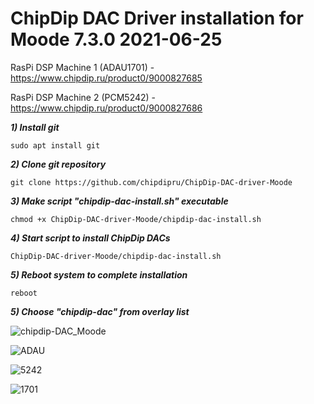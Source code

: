 # ChipDip DAC Driver installation for Moode 7.3.0 2021-06-25

RasPi DSP Machine 1 (ADAU1701) - https://www.chipdip.ru/product0/9000827685

RasPi DSP Machine 2 (PCM5242) - https://www.chipdip.ru/product0/9000827686

<em><strong>1) Install git</em></strong>

<pre><code>sudo apt install git</code></pre>

<em><strong>2) Clone git repository</em></strong>

<pre><code>git clone https://github.com/chipdipru/ChipDip-DAC-driver-Moode</code></pre>

<em><strong>3) Make script "chipdip-dac-install.sh" executable</em></strong>

<pre><code>chmod +x ChipDip-DAC-driver-Moode/chipdip-dac-install.sh</code></pre>

<em><strong>4) Start script to install ChipDip DACs</em></strong>

<pre><code>ChipDip-DAC-driver-Moode/chipdip-dac-install.sh</code></pre>

<em><strong>5) Reboot system to complete installation</em></strong>

<pre><code>reboot</code></pre>

<em><strong>5) Choose "chipdip-dac" from overlay list</em></strong>

![chipdip-DAC_Moode](https://user-images.githubusercontent.com/43340836/127162759-4bdfa6ee-14dd-4a3f-8799-f3d4dc0228b5.jpg)

![ADAU](https://user-images.githubusercontent.com/43340836/127170535-a8d16d33-87e4-4f0f-b409-fd5449a1056e.jpg)

![5242](https://user-images.githubusercontent.com/43340836/127170559-7a8e7f53-8e39-44ea-a349-9a3b1d3e30c5.jpg)

![1701](https://user-images.githubusercontent.com/43340836/127170582-99b65425-6c81-4708-9894-b5d07a3111a8.jpg)
